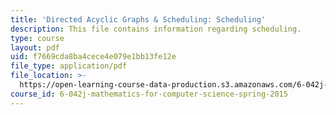 ```yaml
---
title: 'Directed Acyclic Graphs & Scheduling: Scheduling'
description: This file contains information regarding scheduling.
type: course
layout: pdf
uid: f7669cda8ba4cece4e079e1bb13fe12e
file_type: application/pdf
file_location: >-
  https://open-learning-course-data-production.s3.amazonaws.com/6-042j-mathematics-for-computer-science-spring-2015/f7669cda8ba4cece4e079e1bb13fe12e_MIT6_042JS15_Scheduling.pdf
course_id: 6-042j-mathematics-for-computer-science-spring-2015
---
```

